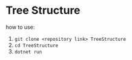 # Tree Structure

how to use:

1. `git clone <repository link> TreeStructure`
2. `cd TreeStructure`
3. `dotnet run`